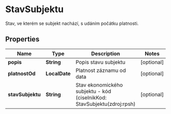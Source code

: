

# StavSubjektu

Stav, ve kterém se subjekt nachází, s udáním počátku platnosti. 

## Properties

| Name | Type | Description | Notes |
|------------ | ------------- | ------------- | -------------|
|**popis** | **String** | Popis stavu subjektu |  [optional] |
|**platnostOd** | **LocalDate** | Platnost záznamu od data  |  [optional] |
|**stavSubjektu** | **String** | Stav ekonomického subjektu - kód (ciselnikKod: StavSubjektu(zdroj:rpsh)  |  [optional] |



